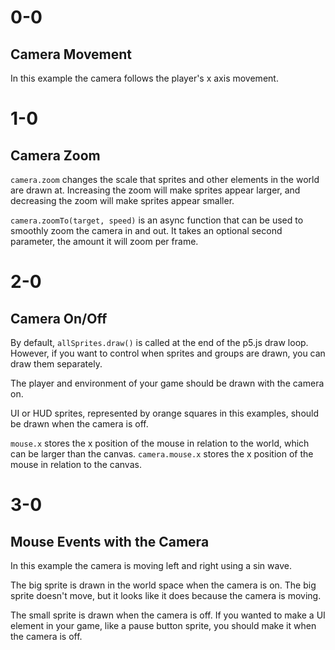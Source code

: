 # 0-0

## Camera Movement

In this example the camera follows the player's x axis movement.

# 1-0

## Camera Zoom

`camera.zoom` changes the scale that sprites and other elements in the world are drawn at. Increasing the zoom will make sprites appear larger, and decreasing the zoom will make sprites appear smaller.

`camera.zoomTo(target, speed)` is an async function that can be used to smoothly zoom the camera in and out. It takes an optional second parameter, the amount it will zoom per frame.

# 2-0

## Camera On/Off

By default, `allSprites.draw()` is called at the end of the p5.js draw loop. However, if you want to control when sprites and groups are drawn, you can draw them separately.

The player and environment of your game should be drawn with the camera on.

UI or HUD sprites, represented by orange squares in this examples, should be drawn when the camera is off.

`mouse.x` stores the x position of the mouse in relation to the world, which can be larger than the canvas. `camera.mouse.x` stores the x position of the mouse in relation to the canvas.

# 3-0

## Mouse Events with the Camera

In this example the camera is moving left and right using a sin wave.

The big sprite is drawn in the world space when the camera is on. The big sprite doesn't move, but it looks like it does because the camera is moving.

The small sprite is drawn when the camera is off. If you wanted to make a UI element in your game, like a pause button sprite, you should make it when the camera is off.
